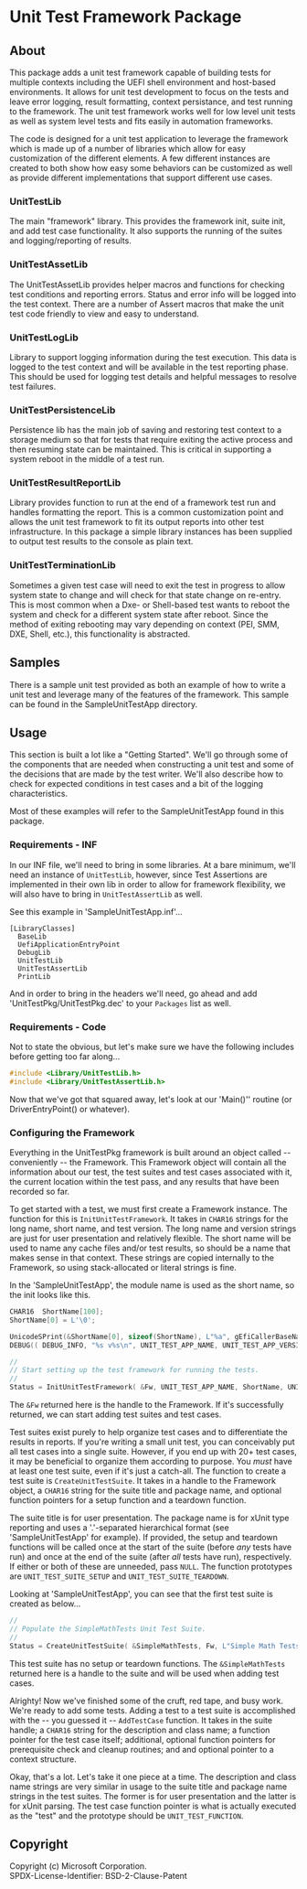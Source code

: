 # Unit Test Framework Package

## About

This package adds a unit test framework capable of building tests for multiple contexts including
the UEFI shell environment and host-based environments. It allows for unit test development to focus
on the tests and leave error logging, result formatting, context persistance, and test running to the framework.
The unit test framework works well for low level unit tests as well as system level tests and
fits easily in automation frameworks.

The code is designed for a unit test application to leverage the framework which is made
up of a number of libraries which allow for easy customization of the different elements.
A few different instances are created to both show how easy some behaviors can be customized as
well as provide different implementations that support different use cases.

### UnitTestLib

The main "framework" library. This provides the framework init, suite init, and add test case
functionality. It also supports the running of the suites and logging/reporting of results.

### UnitTestAssetLib

The UnitTestAssetLib provides helper macros and functions for checking test conditions and
reporting errors. Status and error info will be logged into the test context. There are a number
of Assert macros that make the unit test code friendly to view and easy to understand.

### UnitTestLogLib

Library to support logging information during the test execution. This data is logged to the test
context and will be available in the test reporting phase. This should be used for logging test
details and helpful messages to resolve test failures.

### UnitTestPersistenceLib

Persistence lib has the main job of saving and restoring test context to a storage medium so that for tests
that require exiting the active process and then resuming state can be maintained. This is critical
in supporting a system reboot in the middle of a test run.

### UnitTestResultReportLib

Library provides function to run at the end of a framework test run and handles formatting the report.
This is a common customization point and allows the unit test framework to fit its output reports into
other test infrastructure. In this package a simple library instances has been supplied to output test
results to the console as plain text.

### UnitTestTerminationLib

Sometimes a given test case will need to exit the test in progress to allow system state to change and
will check for that state change on re-entry. This is most common when a Dxe- or Shell-based test wants to
reboot the system and check for a different system state after reboot. Since the method of exiting rebooting
may vary depending on context (PEI, SMM, DXE, Shell, etc.), this functionality is abstracted.

## Samples

There is a sample unit test provided as both an example of how to write a unit test and leverage
many of the features of the framework. This sample can be found in the SampleUnitTestApp directory.

## Usage

This section is built a lot like a "Getting Started". We'll go through some of the components that are needed
when constructing a unit test and some of the decisions that are made by the test writer. We'll also describe
how to check for expected conditions in test cases and a bit of the logging characteristics.

Most of these examples will refer to the SampleUnitTestApp found in this package.

### Requirements - INF

In our INF file, we'll need to bring in some libraries. At a bare minimum, we'll need an instance of `UnitTestLib`,
however, since Test Assertions are implemented in their own lib in order to allow for framework flexibility, we
will also have to bring in `UnitTestAssertLib` as well.

See this example in 'SampleUnitTestApp.inf'...

```
[LibraryClasses]
  BaseLib
  UefiApplicationEntryPoint
  DebugLib
  UnitTestLib
  UnitTestAssertLib
  PrintLib
```

And in order to bring in the headers we'll need, go ahead and add 'UnitTestPkg/UnitTestPkg.dec' to your
`Packages` list as well.

### Requirements - Code

Not to state the obvious, but let's make sure we have the following includes before getting too far along...

```c
#include <Library/UnitTestLib.h>
#include <Library/UnitTestAssertLib.h>
```

Now that we've got that squared away, let's look at our 'Main()'' routine (or DriverEntryPoint() or whatever).

### Configuring the Framework

Everything in the UnitTestPkg framework is built around an object called -- conveniently -- the Framework.
This Framework object will contain all the information about our test, the test suites and test cases associated
with it, the current location within the test pass, and any results that have been recorded so far.

To get started with a test, we must first create a Framework instance. The function for this is
`InitUnitTestFramework`. It takes in `CHAR16` strings for the long name, short name, and test version.
The long name and version strings are just for user presentation and relatively flexible. The short name
will be used to name any cache files and/or test results, so should be a name that makes sense in that context.
These strings are copied internally to the Framework, so using stack-allocated or literal strings is fine.

In the 'SampleUnitTestApp', the module name is used as the short name, so the init looks like this.

```c
CHAR16  ShortName[100];
ShortName[0] = L'\0';

UnicodeSPrint(&ShortName[0], sizeof(ShortName), L"%a", gEfiCallerBaseName);
DEBUG(( DEBUG_INFO, "%s v%s\n", UNIT_TEST_APP_NAME, UNIT_TEST_APP_VERSION ));

//
// Start setting up the test framework for running the tests.
//
Status = InitUnitTestFramework( &Fw, UNIT_TEST_APP_NAME, ShortName, UNIT_TEST_APP_VERSION );
```

The `&Fw` returned here is the handle to the Framework. If it's successfully returned, we can start adding
test suites and test cases.

Test suites exist purely to help organize test cases and to differentiate the results in reports. If you're writing
a small unit test, you can conceivably put all test cases into a single suite. However, if you end up with 20+ test
cases, it may be beneficial to organize them according to purpose. You _must_ have at least one test suite, even if
it's just a catch-all. The function to create a test suite is `CreateUnitTestSuite`. It takes in a handle to
the Framework object, a `CHAR16` string for the suite title and package name, and optional function pointers for
a setup function and a teardown function.

The suite title is for user presentation. The package name is for xUnit type reporting and uses a '.'-separated
hierarchical format (see 'SampleUnitTestApp' for example). If provided, the setup and teardown functions will be
called once at the start of the suite (before _any_ tests have run) and once at the end of the suite (after _all_
tests have run), respectively. If either or both of these are unneeded, pass `NULL`. The function prototypes are
`UNIT_TEST_SUITE_SETUP` and `UNIT_TEST_SUITE_TEARDOWN`.

Looking at 'SampleUnitTestApp', you can see that the first test suite is created as below...

```c
//
// Populate the SimpleMathTests Unit Test Suite.
//
Status = CreateUnitTestSuite( &SimpleMathTests, Fw, L"Simple Math Tests", L"Sample.Math", NULL, NULL );
```

This test suite has no setup or teardown functions. The `&SimpleMathTests` returned here is a handle to the suite and
will be used when adding test cases.

Alrighty! Now we've finished some of the cruft, red tape, and busy work. We're ready to add some tests. Adding a test
to a test suite is accomplished with the -- you guessed it -- `AddTestCase` function. It takes in the suite handle;
a `CHAR16` string for the description and class name; a function pointer for the test case itself; additional, optional
function pointers for prerequisite check and cleanup routines; and and optional pointer to a context structure.

Okay, that's a lot. Let's take it one piece at a time. The description and class name strings are very similar in
usage to the suite title and package name strings in the test suites. The former is for user presentation and the
latter is for xUnit parsing. The test case function pointer is what is actually executed as the "test" and the
prototype should be `UNIT_TEST_FUNCTION`.

## Copyright

Copyright (c) Microsoft Corporation.  
SPDX-License-Identifier: BSD-2-Clause-Patent
